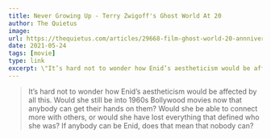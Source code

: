 ```yaml
---
title: Never Growing Up - Terry Zwigoff's Ghost World At 20
author: The Quietus
image:
url: https://thequietus.com/articles/29668-film-ghost-world-20-annniversary
date: 2021-05-24
tags: [movie]
type: link
excerpt: \"It’s hard not to wonder how Enid’s aestheticism would be affected by all this. Would she still be into 1960s Bollywood movies now that anybody can get their hands on them? Would she be able to connect more with others, or would she have lost everything that defined who she was? If anybody can be Enid, does that mean that nobody can?\"
---
```


> It’s hard not to wonder how Enid’s aestheticism would be affected by all this. Would she still be into 1960s Bollywood movies now that anybody can get their hands on them? Would she be able to connect more with others, or would she have lost everything that defined who she was? If anybody can be Enid, does that mean that nobody can?
